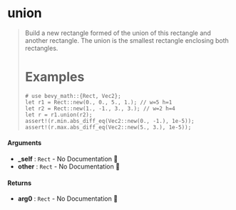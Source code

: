 # union

>  Build a new rectangle formed of the union of this rectangle and another rectangle.
>  The union is the smallest rectangle enclosing both rectangles.
>  # Examples
>  ```
>  # use bevy_math::{Rect, Vec2};
>  let r1 = Rect::new(0., 0., 5., 1.); // w=5 h=1
>  let r2 = Rect::new(1., -1., 3., 3.); // w=2 h=4
>  let r = r1.union(r2);
>  assert!(r.min.abs_diff_eq(Vec2::new(0., -1.), 1e-5));
>  assert!(r.max.abs_diff_eq(Vec2::new(5., 3.), 1e-5));
>  ```

#### Arguments

- **\_self** : `Rect` \- No Documentation 🚧
- **other** : `Rect` \- No Documentation 🚧

#### Returns

- **arg0** : `Rect` \- No Documentation 🚧